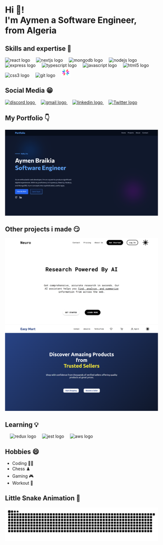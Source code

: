 <h1 align="left">Hi 👋! <br/> I'm Aymen a Software Engineer, from Algeria</h1>

###

<h2>Skills and expertise 💪</h2>

<div align="left">
  <img src="https://cdn.jsdelivr.net/gh/devicons/devicon/icons/react/react-original.svg" height="30" alt="react logo"  />
  
  <img width="12" />
  <img src="https://cdn.jsdelivr.net/gh/devicons/devicon/icons/nextjs/nextjs-original.svg" height="30" alt="nextjs logo"  />
  
  <img width="12" />
  <img src="https://cdn.jsdelivr.net/gh/devicons/devicon/icons/mongodb/mongodb-original.svg" height="30" alt="mongodb logo"  />
  
  <img width="12" />
  <img src="https://cdn.jsdelivr.net/gh/devicons/devicon/icons/nodejs/nodejs-original.svg" height="30" alt="nodejs logo"  />
  
  <img width="12" />
  <img src="https://cdn.jsdelivr.net/gh/devicons/devicon/icons/express/express-original.svg" height="30" alt="express logo"  />
  
  <img width="12" />
  <img src="https://cdn.jsdelivr.net/gh/devicons/devicon/icons/typescript/typescript-original.svg" height="30" alt="typescript logo"  />
  
  <img width="12" />
  <img src="https://cdn.jsdelivr.net/gh/devicons/devicon/icons/javascript/javascript-original.svg" height="30" alt="javascript logo"  />
  
  <img width="12" />
  <img src="https://cdn.jsdelivr.net/gh/devicons/devicon/icons/html5/html5-original.svg" height="30" alt="html5 logo"  />
  
  <img width="12" />
  <img src="https://cdn.jsdelivr.net/gh/devicons/devicon/icons/css3/css3-original.svg" height="30" alt="css3 logo"  />
  
  <img width="12" />
  <img src="https://cdn.jsdelivr.net/gh/devicons/devicon/icons/git/git-original.svg" height="30" alt="git logo"  />
  
  <img width="12" />
  <img src="./assets//jwt.png" height="30" width="30" alt="jwt logo"  />
</div>

###

<h2 align="left">Social Media 😁</h2>

<div align="left">
  <a title="discord" href="https://discordapp.com/users/575694097898012672" target="_blank">
    <img src="https://static-00.iconduck.com/assets.00/discord-icon-2048x2048-nnt62s2u.png" height="35" alt="discord logo"  />
  </a>
   <img width="12" />
  <a title="gmail" href="https://mail.google.com/mail/u/0/?fs=1&to=aymenbraikia1@gmail.com&tf=cm" target="_blank">
    <img src="https://cdn-icons-png.flaticon.com/512/281/281769.png" height="35" alt="gmail logo"  />
    <!-- <img src ="https://www.svgrepo.com/show/452213/gmail.svg" height="35" alt="gmail logo"  /> -->
  </a>
   <img width="12" />
  <a title="linkedin" href="https://www.linkedin.com/in/aymenbraikia/" target="_blank">
    <img src="https://www.svgrepo.com/show/157006/linkedin.svg" height="35" alt="linkedin logo"  />
  </a>
   <img width="12" />
  <a title="Twitter" href="https://x.com/Aymen97280938" target="_blank">
    <img src="https://x.com/favicon.ico" height="35" alt="Twitter logo"  />
  </a>
</div>

###

<h2>My Portfolio 👇</h2>
<a href="https://portfolio-kappa-swart-14.vercel.app/">
  <img src="./assets/portfolio.png" alt="portfolio img"></img>
</a>

###

<h2>Other projects i made 😏</h2>
<a href="https://neuro-aymens-projects-a9014767.vercel.app/">
  <img src="./assets/neuro.png" alt="neuro img"></img>
</a>
<br/>

<a href="">
  <img src="./assets/easyMart.png" alt="Easy Mart img"></img>
</a>

###

<h2>Learning 💡</h2>
<div>
 <img width="12" />
  <img src="https://www.svgrepo.com/show/452093/redux.svg" height="30" alt="redux logo"  />
 <img width="12" />
  <img src="https://www.svgrepo.com/show/374126/testjs.svg" height="30" alt="jest logo"  />
  <img width="12" />
    <img src="https://www.svgrepo.com/show/448266/aws.svg" height="30" alt="aws logo"  />
</div>

###

<h2>Hobbies 😄</h2>

<ul>
    <li>Coding 👨‍💻</li>
    <li>Chess ♟️</li>
    <li>Gaming 🎮</li>
    <li>Workout 🦵</li>
</ul>

###

<h2>Little Snake Animation 🐍</h2>

<picture>
  <source media="(prefers-color-scheme: dark)" srcset="https://raw.githubusercontent.com/AymenBraikia/AymenBraikia/output/github-snake-dark.svg" />
  <source media="(prefers-color-scheme: light)" srcset="https://raw.githubusercontent.com/AymenBraikia/AymenBraikia/output/github-snake.svg" />
  <img alt="github-snake" src="https://raw.githubusercontent.com/AymenBraikia/AymenBraikia/output/github-snake.svg" />
</picture>

